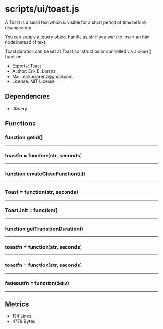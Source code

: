 # scripts/ui/toast.js


A Toast is a small text which is visible for a short period of time before
disappearing.

You can supply a jquery object handle as str if you want to
insert an html node instead of text.

Toast duration can be set at Toast construction or controlled via a close()
function

* Exports: Toast
* Author: Erik E. Lorenz 
* Mail: <erik.e.lorenz@gmail.com>
* License: MIT License


## Dependencies


* JQuery


## Functions

###   function getid()

---

###   toastfn = function(str, seconds)

---

###   function createCloseFunction(id)

---

###   Toast = function(str, seconds)

---

###   Toast.init = function()

---

###     function getTransitionDuration()

---

###       toastfn = function(str, seconds)

---

###       toastfn = function(str, seconds)

---

###       fadeoutfn = function($div)

---

## Metrics

* 194 Lines
* 4778 Bytes

